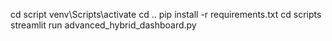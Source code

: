 cd script
venv\Scripts\activate
cd ..
pip install -r requirements.txt
cd scripts
streamlit run advanced_hybrid_dashboard.py